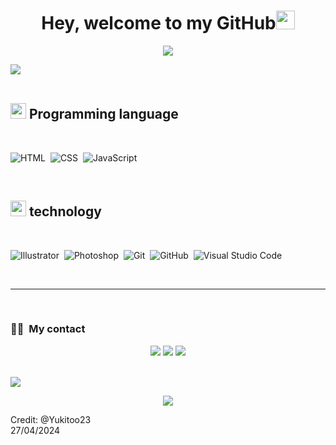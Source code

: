 <h1 align="center"><b>Hey, welcome to my GitHub</b><img src="https://media.giphy.com/media/hvRJCLFzcasrR4ia7z/giphy.gif" width="30"></h1>

<!--  -->
<p align="center">
  <a href="https://github.com/DenverCoder1/readme-typing-svg"><img src="https://readme-typing-svg.herokuapp.com?font=Time+New+Roman&color=green&size=20&center=true&vCenter=true&width=600&height=100&lines=I´m+just+a+estudent+front+end..;HTML,+CSS+and+soon;JavaScript,+SQL+y+Python."></a>
</p>



<!--  -->

<img src="https://user-images.githubusercontent.com/73097560/115834477-dbab4500-a447-11eb-908a-139a6edaec5c.gif"><br><br>

<p align="center">

## <img src="https://media2.giphy.com/media/QssGEmpkyEOhBCb7e1/giphy.gif?cid=ecf05e47a0n3gi1bfqntqmob8g9aid1oyj2wr3ds3mg700bl&rid=giphy.gif" width ="25"><b> Programming language</b>
<br>

![HTML](https://img.shields.io/badge/-HTML-05122A?style=flat&logo=HTML5)&nbsp;
![CSS](https://img.shields.io/badge/-CSS-05122A?style=flat&logo=CSS3&logoColor=1572B6)&nbsp;
![JavaScript](https://img.shields.io/badge/-JavaScript-05122A?style=flat&logo=javascript)&nbsp;

<br>


## <img src="https://media2.giphy.com/media/QssGEmpkyEOhBCb7e1/giphy.gif?cid=ecf05e47a0n3gi1bfqntqmob8g9aid1oyj2wr3ds3mg700bl&rid=giphy.gif" width ="25"><b> technology</b>
<br>

![Illustrator](https://img.shields.io/badge/-Illustrator-05122A?style=flat&logo=adobe-illustrator)&nbsp;
![Photoshop](https://img.shields.io/badge/-Photoshop-05122A?style=flat&logo=adobe-photoshop)&nbsp;
![Git](https://img.shields.io/badge/-Git-05122A?style=flat&logo=git)&nbsp;
![GitHub](https://img.shields.io/badge/-GitHub-05122A?style=flat&logo=github)&nbsp;
![Visual Studio Code](https://img.shields.io/badge/-Visual%20Studio%20Code-05122A?style=flat&logo=visual-studio-code&logoColor=007ACC)&nbsp;








</p>
<br>

-----

<br>

### 🤝🏻 &nbsp;My contact

<p align="center">
<a href="johanregla@gmail.com"><img src="https://img.shields.io/badge/-johanregla@gmail.com-D14836?style=flat&logo=Gmail&logoColor=white"/></a>
<a href="https://www.instagram.com/yukitto.0/"><img src="https://img.shields.io/badge/-@yukitto.0-E4405F?style=flat&logo=Instagram&logoColor=white"/></a>
<a href="https://www.facebook.com/profile.php?id=100090200902572"><img src="https://img.shields.io/badge/-@JohanRegla-1877F2?style=flat&logo=Facebook&logoColor=white"/></a>
</p>

<br>
<img src="https://user-images.githubusercontent.com/73097560/115834477-dbab4500-a447-11eb-908a-139a6edaec5c.gif">
<br>

<div align='center'>

<p align="center">
  <a href="https://github.com/DenverCoder1/readme-typing-svg"><img src="https://readme-typing-svg.herokuapp.com?font=Time+New+Roman&color=cian&size=16&center=true&vCenter=true&width=600&height=100&lines=I+am+not+a+rohot+✨"></a>
</p>

</div>
<div>
Credit:  @Yukitoo23
</div>
<div size="11">
  27/04/2024
</div>
